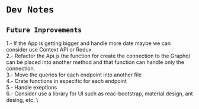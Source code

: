 # `Dev Notes`

## `Future Improvements`

1.- If the App is getting bigger and handle more date maybe we can consider use Context API or Redux \
2.- Refactor the Api.js the function for create the connection to the Graphql can be placed into another method and that function can handle only the connection. \
3.- Move the queries for each endpoint into another file \
4.- Crate functions in especific for each endpoint \
5.- Handle exeptions \
6.- Consider use a library for UI such as reac-bootstrap, material design, ant desing, etc. \
